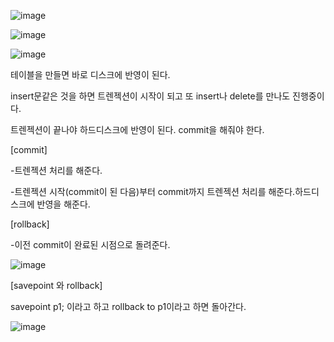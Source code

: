 ![image](https://user-images.githubusercontent.com/108928206/188099323-1dba88b8-4ad0-4b45-9e85-c365f915df28.png)

![image](https://user-images.githubusercontent.com/108928206/188099489-bbae0b92-9cae-45f9-857b-d0b5ad35a08e.png)

![image](https://user-images.githubusercontent.com/108928206/188099627-f473794e-8d03-4e4c-a2ef-9081bdd082f0.png)

테이블을 만들면 바로 디스크에 반영이 된다.

insert문같은 것을 하면 트렌젝션이 시작이 되고 또 insert나 delete를 만나도 진행중이다.

트렌젝션이 끝나야 하드디스크에 반영이 된다. commit을 해줘야 한다.

[commit]

-트렌젝션 처리를 해준다.

-트렌젝션 시작(commit이 된 다음)부터 commit까지 트렌젝션 처리를 해준다.하드디스크에 반영을 해준다.

[rollback]

-이전 commit이 완료된 시점으로 돌려준다.

![image](https://user-images.githubusercontent.com/108928206/188102098-e2c1e1d2-bda4-442e-a995-f927a1802d79.png)

[savepoint 와 rollback]

savepoint p1; 이라고 하고 rollback to p1이라고 하면 돌아간다.

![image](https://user-images.githubusercontent.com/108928206/188103093-5064c6b7-ec9e-45ba-92a1-1b1a428a0a97.png)
